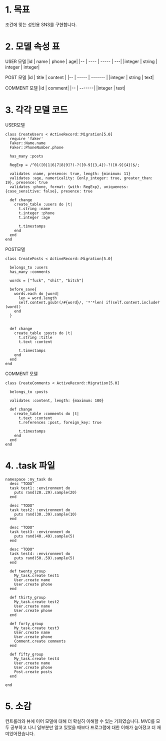 # 1. 목표
조건에 맞는 성인용 SNS를 구현합니다.

# 2. 모델 속성 표
USER 모델
|id | name | phone | age|
|-- | ---- | ----- | ---|
|integer | string | integer | integer|

POST 모델
|id | title | content | 
|-- | ----- | ------- |
|integer | string | text|

COMMENT 모델
|id | comment|
|-- | -------|
|integer | text|

# 3. 각각 모델 코드
USER모델 <br>
```
class CreateUsers < ActiveRecord::Migration[5.0]
  require 'faker'
  Faker::Name.name
  Faker::PhoneNumber.phone
  
  has_many :posts
  
  RegExp = /^01([0|1|6|7|8|9]?)-?([0-9]{3,4})-?([0-9]{4})$/;

  validates :name, presence: true, length: {minimum: 11}
  validates :age, numericality: {only_integer: true, greater_than: 19}, presence: true
  validates :phone, format: {with: RegExp}, uniqueness: {case_sensitive: false}, presence: true
  
  def change
    create_table :users do |t|
      t.string :name
      t.integer :phone
      t.integer :age

      t.timestamps
    end
  end
end
```
POST모델 <br>
```
class CreatePosts < ActiveRecord::Migration[5.0]
  
  belongs_to :users
  has_many :comments
  
  words = ["fuck", "shit", "bitch"]
  
  before_save{ 
    words.each do |word| 
      len = word.length
      self.content.gsub!(/#{word}/, '*'*len) if(self.content.include?(word))
    end
  }

  
  def change
    create_table :posts do |t|
      t.string :title
      t.text :content

      t.timestamps
    end
  end
end
```
COMMENT 모델
```
class CreateComments < ActiveRecord::Migration[5.0]
  
  belongs_to :posts
  
  validates :content, length: {maximum: 100}
  
  def change
    create_table :comments do |t|
      t.text :content
      t.references :post, foreign_key: true

      t.timestamps
    end
  end
end
```
# 4. .task 파일
```
namespace :my_task do
  desc "TODO"
  task test1: :environment do
    puts rand(20..29).sample(20)
  end

  desc "TODO"
  task test2: :environment do
    puts rand(30..39).sample(10)
  end

  desc "TODO"
  task test3: :environment do
    puts rand(40..49).sample(5)
  end

  desc "TODO"
  task test4: :environment do
    puts rand(50..59).sample(5)
  end

  def twenty_group
    My_task.create test1
    User.create name
    User.create phone
  end
  
  def thirty_group
    My_task.create test2
    User.create name
    User.create phone
  end
  
  def forty_group
    My_task.create test3
    User.create name
    User.create phone
    Comment.create comments
  end
  
  def fifty_group
    My_task.create test4
    User.create name
    User.create phone
    Post.create posts
  end
  
end
```

# 5. 소감
컨트롤러와 뷰에 이어 모델에 대해 더 확실히 이해할 수 있는 기회였습니다. 
MVC를 모두 공부하고 나니 일부분만 알고 있었을 때보다 프로그램에 대한 이해가 높아졌고
더 재미있어졌습니다.